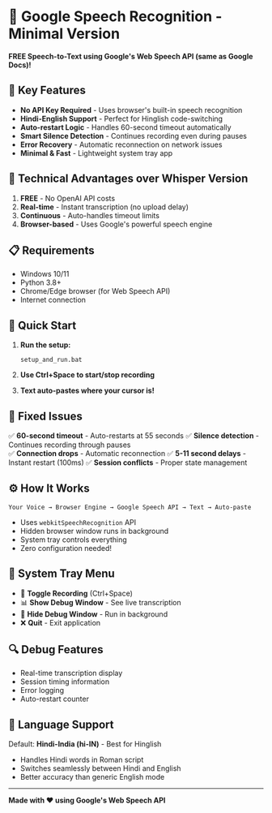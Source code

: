 # 🎤 Google Speech Recognition - Minimal Version

**FREE Speech-to-Text using Google's Web Speech API (same as Google Docs)!**

## 🚀 Key Features

- **No API Key Required** - Uses browser's built-in speech recognition
- **Hindi-English Support** - Perfect for Hinglish code-switching
- **Auto-restart Logic** - Handles 60-second timeout automatically
- **Smart Silence Detection** - Continues recording even during pauses
- **Error Recovery** - Automatic reconnection on network issues
- **Minimal & Fast** - Lightweight system tray app

## 🔧 Technical Advantages over Whisper Version

1. **FREE** - No OpenAI API costs
2. **Real-time** - Instant transcription (no upload delay)
3. **Continuous** - Auto-handles timeout limits
4. **Browser-based** - Uses Google's powerful speech engine

## 📋 Requirements

- Windows 10/11
- Python 3.8+
- Chrome/Edge browser (for Web Speech API)
- Internet connection

## 🎯 Quick Start

1. **Run the setup:**
   ```
   setup_and_run.bat
   ```

2. **Use Ctrl+Space to start/stop recording**

3. **Text auto-pastes where your cursor is!**

## 🐛 Fixed Issues

✅ **60-second timeout** - Auto-restarts at 55 seconds
✅ **Silence detection** - Continues recording through pauses  
✅ **Connection drops** - Automatic reconnection
✅ **5-11 second delays** - Instant restart (100ms)
✅ **Session conflicts** - Proper state management

## ⚙️ How It Works

```
Your Voice → Browser Engine → Google Speech API → Text → Auto-paste
```

- Uses `webkitSpeechRecognition` API
- Hidden browser window runs in background
- System tray controls everything
- Zero configuration needed!

## 🎨 System Tray Menu

- 🎤 **Toggle Recording** (Ctrl+Space)
- 📊 **Show Debug Window** - See live transcription
- 🙈 **Hide Debug Window** - Run in background
- ❌ **Quit** - Exit application

## 🔍 Debug Features

- Real-time transcription display
- Session timing information
- Error logging
- Auto-restart counter

## 📝 Language Support

Default: **Hindi-India (hi-IN)** - Best for Hinglish
- Handles Hindi words in Roman script
- Switches seamlessly between Hindi and English
- Better accuracy than generic English mode

---

**Made with ❤️ using Google's Web Speech API**